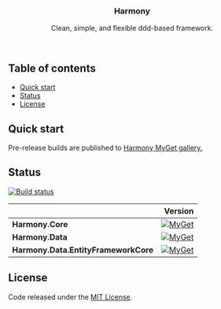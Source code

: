 <p align="center">

  <h3 align="center">Harmony</h3>

  <p align="center">
    Clean, simple, and flexible ddd-based framework.
  </p>
</p>

<br>

## Table of contents

- [Quick start](#quick-start)
- [Status](#status)
- [License](#license)

## Quick start

Pre-release builds are published to [Harmony MyGet gallery.](https://www.myget.org/packages/harmony-ci/absoluteLatest)

## Status

[![Build status](https://ci.appveyor.com/api/projects/status/6k43rh3bd1kj2rk1?svg=true)](https://ci.appveyor.com/project/MagicTrevor/harmony)

|    | Version |
|:---|--------:|
|**Harmony.Core**|[![MyGet](https://img.shields.io/myget/harmony-ci/v/Harmony.Core.svg)](https://www.myget.org/packages/harmony-ci/absoluteLatest)|
|**Harmony.Data**|[![MyGet](https://img.shields.io/myget/harmony-ci/v/Harmony.Data.svg)](https://www.myget.org/packages/harmony-ci/absoluteLatest)|
|**Harmony.Data.EntityFrameworkCore**|[![MyGet](https://img.shields.io/myget/harmony-ci/v/Harmony.Data.EntityFrameworkCore.svg)](https://www.myget.org/packages/harmony-ci/absoluteLatest)||

## License

Code released under the [MIT License](https://github.com/MagicTrevor/Harmony/blob/master/LICENSE).